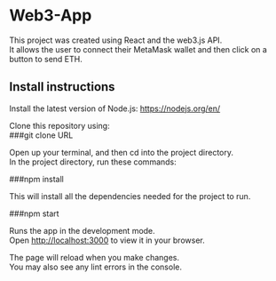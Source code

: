 # Web3-App

This project was created using React and the web3.js API.\
It allows the user to connect their MetaMask wallet and then click on a button to send ETH.

## Install instructions

Install the latest version of Node.js: https://nodejs.org/en/

Clone this repository using:\
###git clone URL

Open up your terminal, and then cd into the project directory.\
In the project directory, run these commands:

###npm install

This will install all the dependencies needed for the project to run.

###npm start

Runs the app in the development mode.\
Open [http://localhost:3000](http://localhost:3000) to view it in your browser.

The page will reload when you make changes.\
You may also see any lint errors in the console.